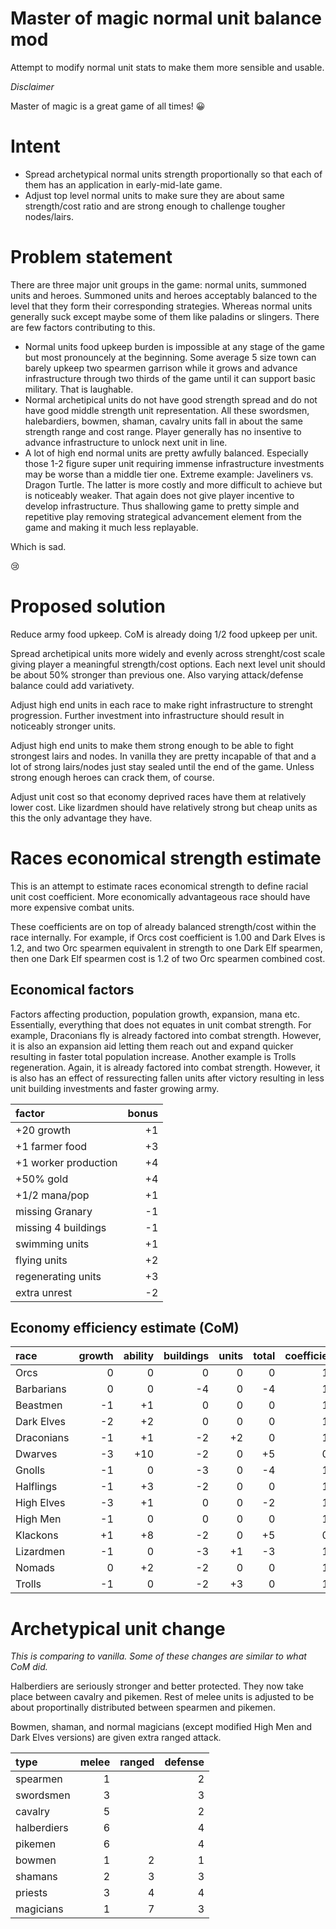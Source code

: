 # Master of magic normal unit balance mod

Attempt to modify normal unit stats to make them more sensible and usable.

_Disclaimer_

Master of magic is a great game of all times! 😀

# Intent

* Spread archetypical normal units strength proportionally so that each of them has an application in early-mid-late game.
* Adjust top level normal units to make sure they are about same strength/cost ratio and are strong enough to challenge tougher nodes/lairs.

# Problem statement

There are three major unit groups in the game: normal units, summoned units and heroes. Summoned units and heroes acceptably balanced to the level that they form their corresponding strategies. Whereas normal units generally suck except maybe some of them like paladins or slingers. There are few factors contributing to this.

* Normal units food upkeep burden is impossible at any stage of the game but most pronouncely at the beginning. Some average 5 size town can barely upkeep two spearmen garrison while it grows and advance infrastructure through two thirds of the game until it can support basic military. That is laughable.
* Normal archetipical units do not have good strength spread and do not have good middle strength unit representation. All these swordsmen, halebardiers, bowmen, shaman, cavalry units fall in about the same strength range and cost range. Player generally has no insentive to advance infrastructure to unlock next unit in line.
* A lot of high end normal units are pretty awfully balanced. Especially those 1-2 figure super unit requiring immense infrastructure investments may be worse than a middle tier one. Extreme example: Javeliners vs. Dragon Turtle. The latter is more costly and more difficult to achieve but is noticeably weaker. That again does not give player incentive to develop infrastructure. Thus shallowing game to pretty simple and repetitive play removing strategical advancement element from the game and making it much less replayable.

Which is sad.

😢

# Proposed solution

Reduce army food upkeep. CoM is already doing 1/2 food upkeep per unit.

Spread archetipical units more widely and evenly across strenght/cost scale giving player a meaningful strength/cost options. Each next level unit should be about 50% stronger than previous one. Also varying attack/defense balance could add variativety.

Adjust high end units in each race to make right infrastructure to strenght progression. Further investment into infrastructure should result in noticeably stronger units.

Adjust high end units to make them strong enough to be able to fight strongest lairs and nodes. In vanilla they are pretty incapable of that and a lot of strong lairs/nodes just stay sealed until the end of the game. Unless strong enough heroes can crack them, of course.

Adjust unit cost so that economy deprived races have them at relatively lower cost. Like lizardmen should have relatively strong but cheap units as this the only advantage they have.

# Races economical strength estimate

This is an attempt to estimate races economical strength to define racial unit cost coefficient. More economically advantageous race should have more expensive combat units.

These coefficients are on top of already balanced strength/cost within the race internally. For example, if Orcs cost coefficient is 1.00 and Dark Elves is 1.2, and two Orc spearmen equivalent in strength to one Dark Elf spearmen, then one Dark Elf spearmen cost is 1.2 of two Orc spearmen combined cost.

## Economical factors

Factors affecting production, population growth, expansion, mana etc. Essentially, everything that does not equates in unit combat strength. For example, Draconians fly is already factored into combat strength. However, it is also an expansion aid letting them reach out and expand quicker resulting in faster total population increase. Another example is Trolls regeneration. Again, it is already factored into combat strength. However, it is also has an effect of ressurecting fallen units after victory resulting in less unit building investments and faster growing army.

|factor|bonus|
|:----|----:|
|+20 growth|+1|
|+1 farmer food|+3|
|+1 worker production|+4|
|+50% gold|+4|
|+1/2 mana/pop|+1|
|missing Granary|-1|
|missing 4 buildings|-1|
|swimming units|+1|
|flying units|+2|
|regenerating units|+3|
|extra unrest|-2|

## Economy efficiency estimate (CoM)

|race|growth|ability|buildings|units|total|coefficient|
|:----|----:|----:|----:|----:|----:|----:|
|Orcs|0|0|0|0|0|1.0|
|Barbarians|0|0|-4|0|-4|1.4|
|Beastmen|-1|+1|0|0|0|1.0|
|Dark Elves|-2|+2|0|0|0|1.0|
|Draconians|-1|+1|-2|+2|0|1.0|
|Dwarves|-3|+10|-2|0|+5|0.8|
|Gnolls|-1|0|-3|0|-4|1.4|
|Halflings|-1|+3|-2|0|0|1.0|
|High Elves|-3|+1|0|0|-2|1.2|
|High Men|-1|0|0|0|0|1.0|
|Klackons|+1|+8|-2|0|+5|0.8|
|Lizardmen|-1|0|-3|+1|-3|1.3|
|Nomads|0|+2|-2|0|0|1.0|
|Trolls|-1|0|-2|+3|0|1.0|

# Archetypical unit change

_This is comparing to vanilla. Some of these changes are similar to what CoM did._

Halberdiers are seriously stronger and better protected. They now take place between cavalry and pikemen. Rest of melee units is adjusted to be about proportinally distributed between spearmen and pikemen.

Bowmen, shaman, and normal magicians (except modified High Men and Dark Elves versions) are given extra ranged attack.

|type|melee|ranged|defense|
|:----|----:|----:|----:|
|spearmen|1||2|
|swordsmen|3||3|
|cavalry|5||2|
|halberdiers|6||4|
|pikemen|6||4|
|bowmen|1|2|1|
|shamans|2|3|3|
|priests|3|4|4|
|magicians|1|7|3|

